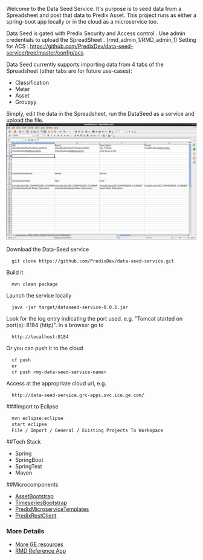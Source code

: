Welcome to the Data Seed Service.  It's purpose is to seed data from a Spreadsheet and post that data to Predix Asset.  This project runs as either a spring-boot app locally or in the cloud as a microservice too. 

Data Seed is gated with Predix Security and Access control . 
Use admin credentials to upload the SpreadSheet . (rmd_admin_1/RMD_admin_1) 
Setting for ACS : https://github.com/PredixDev/data-seed-service/tree/master/config/acs

Data Seed currently supports importing data from 4 tabs of the Spreadsheet (other tabs are for future use-cases):
- Classification
- Meter
- Asset
- Groupyy

Simply, edit the data in the Spreadsheet, run the DataSeed as a service and upload the file.
<img src="images/dataseed_ss.png"/>

Download the Data-Seed service

      git clone https://github.com/PredixDev/data-seed-service.git

Build it

      mvn clean package

Launch the service locally

      java -jar target/dataseed-service-0.0.1.jar
      
Look for the log entry indicating the port used.  e.g. "Tomcat started on port(s): 8184 (http)".  In a browser go to

      http://localhost:8184

Or you can push it to the cloud

      cf push 
      or
      cf push <my-data-seed-service-name>
      
Access at the appropriate cloud url, e.g.

      http://data-seed-service.grc-apps.svc.ice.ge.com/
      
###Import to Eclipse

      mvn eclipse:eclipse
      start eclipse
      File / Import / General / Existing Projects To Workspace 


##Tech Stack
- Spring
- SpringBoot
- SpringTest
- Maven

##Microcomponents
- [AssetBootstrap](https://github.com/predixdev/asset-bootstrap-client)
- [TimeseriesBootstrap](https://github.com/predixdev/timeseries-bootstrap)
- [PredixMicroserviceTemplates](https://github.com/predix/predix-microservice-templates)
- [PredixRestClient](https://github.com/predixdev/predix-rest-client)
  
### More Details
* [More GE resources](http://github.com/predixdev/predix-rmd-ref-app/docs/resources.md)
* [RMD Reference App](http://github.com/predixdev/predix-rmd-ref-app)
